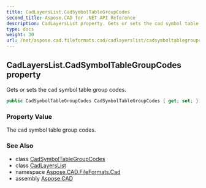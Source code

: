 ```yaml
---
title: CadLayersList.CadSymbolTableGroupCodes
second_title: Aspose.CAD for .NET API Reference
description: CadLayersList property. Gets or sets the cad symbol table group codes
type: docs
weight: 30
url: /net/aspose.cad.fileformats.cad/cadlayerslist/cadsymboltablegroupcodes/
---
```

## CadLayersList.CadSymbolTableGroupCodes property

Gets or sets the cad symbol table group codes.

```csharp
public CadSymbolTableGroupCodes CadSymbolTableGroupCodes { get; set; }
```

### Property Value

The cad symbol table group codes.

### See Also

* class [CadSymbolTableGroupCodes](../../../aspose.cad.fileformats.cad.cadtables/cadsymboltablegroupcodes/)
* class [CadLayersList](../)
* namespace [Aspose.CAD.FileFormats.Cad](../../cadlayerslist/)
* assembly [Aspose.CAD](../../../)


